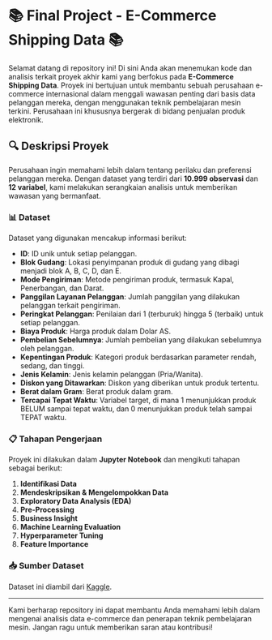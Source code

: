 # 📚 Final Project - E-Commerce Shipping Data 📚

Selamat datang di repository ini! Di sini Anda akan menemukan kode dan analisis terkait proyek akhir kami yang berfokus pada **E-Commerce Shipping Data**. Proyek ini bertujuan untuk membantu sebuah perusahaan e-commerce internasional dalam menggali wawasan penting dari basis data pelanggan mereka, dengan menggunakan teknik pembelajaran mesin terkini. Perusahaan ini khususnya bergerak di bidang penjualan produk elektronik.

## 🔍 Deskripsi Proyek

Perusahaan ingin memahami lebih dalam tentang perilaku dan preferensi pelanggan mereka. Dengan dataset yang terdiri dari **10.999 observasi** dan **12 variabel**, kami melakukan serangkaian analisis untuk memberikan wawasan yang bermanfaat.

### 📊 Dataset

Dataset yang digunakan mencakup informasi berikut:

- **ID**: ID unik untuk setiap pelanggan.
- **Blok Gudang**: Lokasi penyimpanan produk di gudang yang dibagi menjadi blok A, B, C, D, dan E.
- **Mode Pengiriman**: Metode pengiriman produk, termasuk Kapal, Penerbangan, dan Darat.
- **Panggilan Layanan Pelanggan**: Jumlah panggilan yang dilakukan pelanggan terkait pengiriman.
- **Peringkat Pelanggan**: Penilaian dari 1 (terburuk) hingga 5 (terbaik) untuk setiap pelanggan.
- **Biaya Produk**: Harga produk dalam Dolar AS.
- **Pembelian Sebelumnya**: Jumlah pembelian yang dilakukan sebelumnya oleh pelanggan.
- **Kepentingan Produk**: Kategori produk berdasarkan parameter rendah, sedang, dan tinggi.
- **Jenis Kelamin**: Jenis kelamin pelanggan (Pria/Wanita).
- **Diskon yang Ditawarkan**: Diskon yang diberikan untuk produk tertentu.
- **Berat dalam Gram**: Berat produk dalam gram.
- **Tercapai Tepat Waktu**: Variabel target, di mana 1 menunjukkan produk BELUM sampai tepat waktu, dan 0 menunjukkan produk telah sampai TEPAT waktu.

### 📋 Tahapan Pengerjaan

Proyek ini dilakukan dalam **Jupyter Notebook** dan mengikuti tahapan sebagai berikut:

1. **Identifikasi Data**
2. **Mendeskripsikan & Mengelompokkan Data**
3. **Exploratory Data Analysis (EDA)**
4. **Pre-Processing**
5. **Business Insight**
6. **Machine Learning Evaluation**
7. **Hyperparameter Tuning**
8. **Feature Importance**

### 📥 Sumber Dataset

Dataset ini diambil dari [Kaggle](https://www.kaggle.com/datasets/prachi13/customer-analytics/data).

---

Kami berharap repository ini dapat membantu Anda memahami lebih dalam mengenai analisis data e-commerce dan penerapan teknik pembelajaran mesin. Jangan ragu untuk memberikan saran atau kontribusi!
